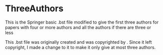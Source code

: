 # ThreeAuthors
This is the Springer basic .bst file modified to give the first three authors for papers with four or more authors and all the authors if there are three or less

This .bst file was originally created and was copyrighted by . Since it left copyright, I made a change to it to make it only give at most three authors. 
